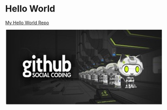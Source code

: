 # Hello World

[My Hello World Repo](https://github.com/ctsauers/hello-world)


![github social coding logo](images/281-images.PNG)
